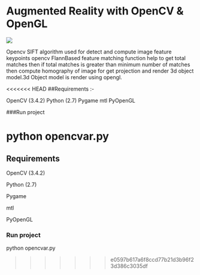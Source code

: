 # Augmented Reality with OpenCV & OpenGL

![](demo.gif)

Opencv SIFT algorithm used for detect and compute image feature keypoints opencv FlannBased feature matching function help to get total matches then if total matches is greater than minimum number of matches then compute homography of image for get projection and render 3d object model.3d Object model is render using opengl.


<<<<<<< HEAD
##Requirements :- 

OpenCV (3.4.2)
Python (2.7)
Pygame
mtl
PyOpenGL

###Run project  

python opencvar.py
=======
## Requirements

OpenCV (3.4.2)

Python (2.7)

Pygame

mtl

PyOpenGL

### Run project  

python opencvar.py
>>>>>>> e0597b617a6f8ccd77b21d3b96f23d386c3035df
